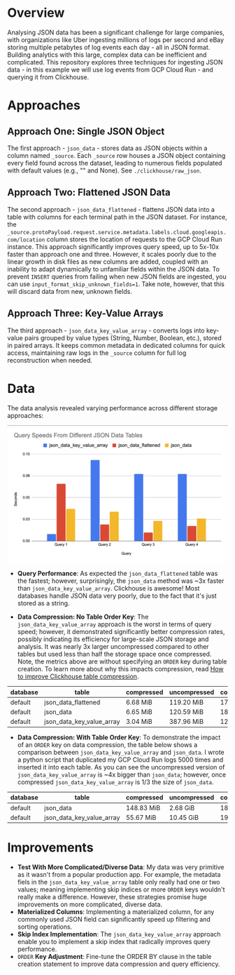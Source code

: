 # Overview

Analysing JSON data has been a significant challenge for large companies, with organizations like Uber ingesting millions of logs per second and eBay storing multiple petabytes of log events each day - all in JSON format. Building analytics with this large, complex data can be inefficient and complicated. This repository explores three techniques for ingesting JSON data - in this example we will use log events from GCP Cloud Run - and querying it from Clickhouse.

# Approaches

## Approach One: Single JSON Object

The first approach - `json_data` - stores data as JSON objects within a column named `_source`. Each `_source` row houses a JSON object containing every field found across the dataset, leading to numerous fields populated with default values (e.g., "" and None). See `./clickhouse/raw_json`.

## Approach Two: Flattened JSON Data

The second approach - `json_data_flattened` - flattens JSON data into a table with columns for each terminal path in the JSON dataset. For instance, the `_source.protoPayload.request.service.metadata.labels.cloud.googleapis.com/location` column stores the location of requests to the GCP Cloud Run instance. This approach significantly improves query speed, up to 5x-10x faster than approach one and three. However, it scales poorly due to the linear growth in disk files as new columns are added, coupled with an inability to adapt dynamically to unfamiliar fields within the JSON data. To prevent `INSERT` queries from failing when new JSON fields are ingested, you can use `input_format_skip_unknown_fields=1`. Take note, however, that this will discard data from new, unknown fields.
 
## Approach Three: Key-Value Arrays

The third approach - `json_data_key_value_array` - converts logs into key-value pairs grouped by value types (String, Number, Boolean, etc.), stored in paired arrays. It keeps common metadata in dedicated columns for quick access, maintaining raw logs in the `_source` column for full log reconstruction when needed.

# Data

The data analysis revealed varying performance across different storage approaches:

![Query Performance](data/query_performance.png)

- **Query Performance**: As expected the `json_data_flattened` table was the fastest; however, surprisingly, the `json_data` method was ~3x faster than `json_data_key_value_array`. Clickhouse is awesome! Most databases handle JSON data very poorly, due to the fact that it's just stored as a string. 


- **Data Compression: No Table Order Key**: The `json_data_key_value_array` approach is the worst in terms of query speed; however, it demonstrated significantly better compression rates, possibly indicating its efficiency for large-scale JSON storage and analysis.  It was nearly 3x larger uncompressed compared to other tables but used less than half the storage space once compressed. Note, the metrics above are without specifying an `ORDER` key during table creation. To learn more about why this impacts compression, read [How to improve Clickhouse table compression](https://medium.com/datadenys/how-to-improve-clickhouse-table-compression-697ef8f4ccb3).

| database | table                      | compressed | uncompressed | compr_rate | rows   | part_count |
|----------|----------------------------|------------|--------------|------------|--------|------------|
| default  | json_data_flattened        | 6.68 MiB   | 119.20 MiB   | 17.84      | 249700 | 3          |
| default  | json_data                  | 6.65 MiB   | 120.59 MiB   | 18.14      | 249700 | 3          |
| default  | json_data_key_value_array  | 3.04 MiB   | 387.96 MiB   | 127.44     | 249700 | 3          |

- **Data Compression: With Table Order Key**: To demonstrate the impact of an `ORDER` key on data compression, the table below shows a comparison between `json_data_key_value_array` and `json_data`. I wrote a python script that duplicated my GCP Cloud Run logs 5000 times and inserted it into each table. As you can see the uncompressed version of `json_data_key_value_array` is ~4x bigger than `json_data`; however, once compressed `json_data_key_value_array` is 1/3 the size of `json_data`. 

| database | table                      | compressed | uncompressed | compr_rate | rows   | part_count |
|----------|----------------------------|------------|--------------|------------|--------|------------|
| default  | json_data                  | 148.83 MiB   | 2.68 GiB   | 18.14      | 5675000 | 1          |
| default  | json_data_key_value_array  | 55.67 MiB   | 10.45 GiB   | 192.24     | 5675000 | 1          |


# Improvements
- **Test With More Complicated/Diverse Data**: My data was very primitive as it wasn't from a popular production app. For example, the metadata fiels in the `json_data_key_value_array` table only really had one or two values; meaning implementing skip indices or more `ORDER` keys wouldn't really make a difference. However, these strategies promise huge improvements on more complicated, diverse data. 
- **Materialized Columns**: Implementing a materialized column, for any commonly used JSON field can significantly speed up filtering and sorting operations.
- **Skip Index Implementation**: The `json_data_key_value_array` approach enable you to implement a skip index that radically improves query performance. 
- `ORDER` **Key Adjustment**: Fine-tune the ORDER BY clause in the table creation statement to improve data compression and query efficiency.
